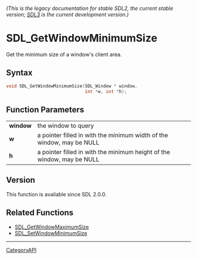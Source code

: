 ###### (This is the legacy documentation for stable SDL2, the current stable version; [SDL3](https://wiki.libsdl.org/SDL3/) is the current development version.)
# SDL_GetWindowMinimumSize

Get the minimum size of a window's client area.

## Syntax

```c
void SDL_GetWindowMinimumSize(SDL_Window * window,
                              int *w, int *h);

```

## Function Parameters

|                |                                                                        |
| -------------- | ---------------------------------------------------------------------- |
| **window**     | the window to query                                                    |
| **w**          | a pointer filled in with the minimum width of the window, may be NULL  |
| **h**          | a pointer filled in with the minimum height of the window, may be NULL |

## Version

This function is available since SDL 2.0.0.

## Related Functions

* [SDL_GetWindowMaximumSize](SDL_GetWindowMaximumSize)
* [SDL_SetWindowMinimumSize](SDL_SetWindowMinimumSize)

----
[CategoryAPI](CategoryAPI)

